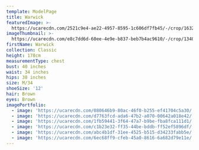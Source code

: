 ```yaml
---
template: ModelPage
title: Warwick
featuredImage: >-
  https://ucarecdn.com/2521c9e4-ae22-4957-8595-1c606df7fb45/-/crop/1632x1444/0,202/-/preview/
imageThumbnail: >-
  https://ucarecdn.com/e8c7dd6d-60ee-4e9e-b837-beb7b4ac9610/-/crop/1340x1727/175,313/-/preview/
firstName: Warwick
collection: Classic
height: 178cm
measurementType: chest
bust: 40 inches
waist: 34 inches
hips: 38 inches
size: M/34
shoeSize: '12'
hair: Brown
eyes: Brown
imagePortfolio:
  - image: 'https://ucarecdn.com/080646b9-80ac-46f0-b255-ef41704c5a30/'
  - image: 'https://ucarecdn.com/d7763fcd-ada6-47b2-a070-00642a018e42/'
  - image: 'https://ucarecdn.com/1fb59441-3f64-47a7-b9be-fba8fca111d1/'
  - image: 'https://ucarecdn.com/c1b23e32-ff35-44be-bddb-ff52ef5896df/'
  - image: 'https://ucarecdn.com/abc4b1df-31ee-4525-b515-d34233fabb5e/'
  - image: 'https://ucarecdn.com/6ec68ff9-cfeb-45a0-8616-6a682d79e11e/'
---
```


